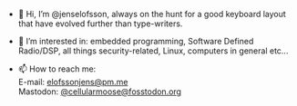 - 👋 Hi, I’m @jenselofsson, always on the hunt for a good keyboard layout that have evolved further than type-writers.

- 👀 I’m interested in: embedded programming, Software Defined Radio/DSP, all things security-related, Linux, computers in general etc...

- 📫 How to reach me:\
E-mail: elofssonjens@pm.me\
Mastodon: [@cellularmoose@fosstodon.org](https://fosstodon.org/@cellularmoose)

<!---
- 👋 Hi, I’m @jenselofsson
- 👀 I’m interested in ...
- 🌱 I’m currently learning ...
- 💞️ I’m looking to collaborate on ...
- 📫 How to reach me ...

jenselofsson/jenselofsson is a ✨ special ✨ repository because its `README.md` (this file) appears on your GitHub profile.
You can click the Preview link to take a look at your changes.
--->

